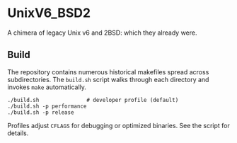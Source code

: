 # UnixV6_BSD2
A chimera of legacy Unix v6 and 2BSD: which they already were.

## Build

The repository contains numerous historical makefiles spread across
subdirectories.  The `build.sh` script walks through each directory and
invokes `make` automatically.

```
./build.sh               # developer profile (default)
./build.sh -p performance
./build.sh -p release
```

Profiles adjust `CFLAGS` for debugging or optimized binaries.  See the
script for details.
